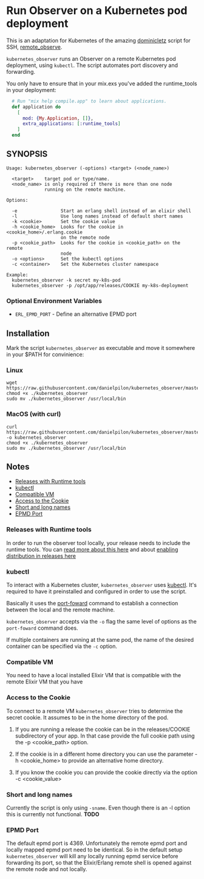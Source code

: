 # Run Observer on a Kubernetes pod deployment

This is an adaptation for Kubernetes of the amazing [dominicletz](https://github.com/dominicletz) script for SSH, [remote_observe](https://github.com/dominicletz/remote_observe).

`kubernetes_observer` runs an Observer on a remote Kubernetes pod deployment, using `kubectl`. The script automates port discovery and forwarding.

You only have to ensure that in your mix.exs you've added the runtime_tools in your deployment:

```elixir
  # Run "mix help compile.app" to learn about applications.
  def application do
    [
      mod: {My.Application, []},
      extra_applications: [:runtime_tools]
    ]
  end
```

## SYNOPSIS

```
Usage: kubernetes_observer (-options) <target> (<node_name>)

  <target>    target pod or type/name.
  <node_name> is only required if there is more than one node
              running on the remote machine.

Options:

  -e                Start an erlang shell instead of an elixir shell
  -l                Use long names instead of default short names
  -k <cookie>       Set the cookie value
  -h <cookie_home>  Looks for the cookie in <cookie_home>/.erlang.cookie
                    on the remote node
  -p <cookie_path>  Looks for the cookie in <cookie_path> on the remote
                    node
  -o <options>      Set the kubectl options
  -c <container>    Set the Kubernetes cluster namespace

Example:
  kubernetes_observer -k secret my-k8s-pod
  kubernetes_observer -p /opt/app/releases/COOKIE my-k8s-deployment
```

### Optional Environment Variables

- `ERL_EPMD_PORT` - Define an alternative EPMD port

## Installation

Mark the script `kubernetes_observer` as executable and move it somewhere in your \$PATH for convinience:

### Linux

```
wget https://raw.githubusercontent.com/danielpilon/kubernetes_observer/master/kubernetes_observer
chmod +x ./kubernetes_observer
sudo mv ./kubernetes_observer /usr/local/bin
```

### MacOS (with curl)

```
curl https://raw.githubusercontent.com/danielpilon/kubernetes_observer/master/kubernetes_observer -o kubernetes_observer
chmod +x ./kubernetes_observer
sudo mv ./kubernetes_observer /usr/local/bin
```

## Notes

- [Releases with Runtime tools](#releases-with-runtime-tools)
- [kubectl](#kubectl)
- [Compatible VM](#compatible-vm)
- [Access to the Cookie](#access-to-the-cookie)
- [Short and long names](#short-and-long-names)
- [EPMD Port](#epmd-port)


### Releases with Runtime tools
In order to run the observer tool locally, your release needs to include the runtime tools. You can [read more about this here](https://tkowal.wordpress.com/2016/04/23/observer-in-erlangelixir-release/) and about [enabling distribution in releases here](https://elixirforum.com/t/remote-observer-connection-issues/26315/3)

### kubectl
To interact with a Kubernetes cluster, `kubernetes_observer` uses [kubectl](https://kubernetes.io/docs/reference/kubectl/overview/). It's required to have it preinstalled and configured in order to use the script. 

Basically it uses the [port-foward](https://kubernetes.io/docs/tasks/access-application-cluster/port-forward-access-application-cluster/) command to establish a connection between the local and the remote machine. 

`kubernetes_observer` accepts via the `-o` flag the same level of options as the `port-foward` command does. 

If multiple containers are running at the same pod, the name of the desired container can be specified via the `-c` option.

### Compatible VM

You need to have a local installed Elixir VM that is compatible with the remote Elixir VM that you have

### Access to the Cookie

To connect to a remote VM `kubernetes_observer` tries to determine the secret cookie. It assumes to be in the home directory of the pod.

1. If you are running a release the cookie can be in the releases/COOKIE subdirectory of your app. In that case provide the full cookie path using the -p <cookie_path> option.

1. If the cookie is in a different home directory you can use the parameter -h <cookie_home> to provide an alternative home directory.

1. If you know the cookie you can provide the cookie directly via the option -c <cookie_value>

### Short and long names

Currently the script is only using `-sname`. Even though there is an -l option this is currently not functional. **TODO**

### EPMD Port

The default epmd port is 4369. Unfortunately the remote epmd port and locally mapped epmd port need to be identical. So in the default setup `kubernetes_observer` will kill any locally running epmd service before forwarding its port, so that the Elixir/Erlang remote shell is opened against the remote node and not locally.

